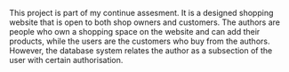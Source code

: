 This project is part of my continue assesment. It is a designed shopping website that is open to both shop owners and customers. The authors are people who own a shopping space on the website and can add their products, while the users are the customers who buy from the authors. However, the database system relates the author as a subsection of the user with certain authorisation.
